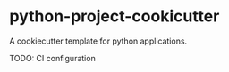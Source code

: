# python-project-cookicutter
A cookiecutter template for python applications.

TODO: CI configuration
